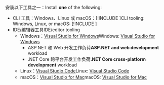 <span data-ttu-id="296ed-101">安装以下工具之一：</span><span class="sxs-lookup"><span data-stu-id="296ed-101">Install **one** of the following:</span></span>

* <span data-ttu-id="296ed-102">CLI 工具：Windows、Linux 或 macOS：[!INCLUDE [](~/includes/net-core-sdk-download-link.md)]</span><span class="sxs-lookup"><span data-stu-id="296ed-102">CLI tooling: Windows, Linux, or macOS: [!INCLUDE [](~/includes/net-core-sdk-download-link.md)]</span></span>
* <span data-ttu-id="296ed-103">IDE/编辑器工具</span><span class="sxs-lookup"><span data-stu-id="296ed-103">IDE/editor tooling</span></span>
  * <span data-ttu-id="296ed-104">Windows：[Visual Studio for Windows](https://www.microsoft.com/net/download/windows)</span><span class="sxs-lookup"><span data-stu-id="296ed-104">Windows: [Visual Studio for Windows](https://www.microsoft.com/net/download/windows)</span></span>
    * <span data-ttu-id="296ed-105">ASP.NET 和 Web 开发工作负荷</span><span class="sxs-lookup"><span data-stu-id="296ed-105">**ASP.NET and web development** workload</span></span>
    * <span data-ttu-id="296ed-106">.NET Core 跨平台开发工作负荷</span><span class="sxs-lookup"><span data-stu-id="296ed-106">**.NET Core cross-platform development** workload</span></span>
  * <span data-ttu-id="296ed-107">Linux：[Visual Studio Code](https://www.microsoft.com/net/download/linux)</span><span class="sxs-lookup"><span data-stu-id="296ed-107">Linux: [Visual Studio Code](https://www.microsoft.com/net/download/linux)</span></span>
  * <span data-ttu-id="296ed-108">macOS：[Visual Studio for Mac](https://www.microsoft.com/net/download/macos)</span><span class="sxs-lookup"><span data-stu-id="296ed-108">macOS: [Visual Studio for Mac](https://www.microsoft.com/net/download/macos)</span></span>
